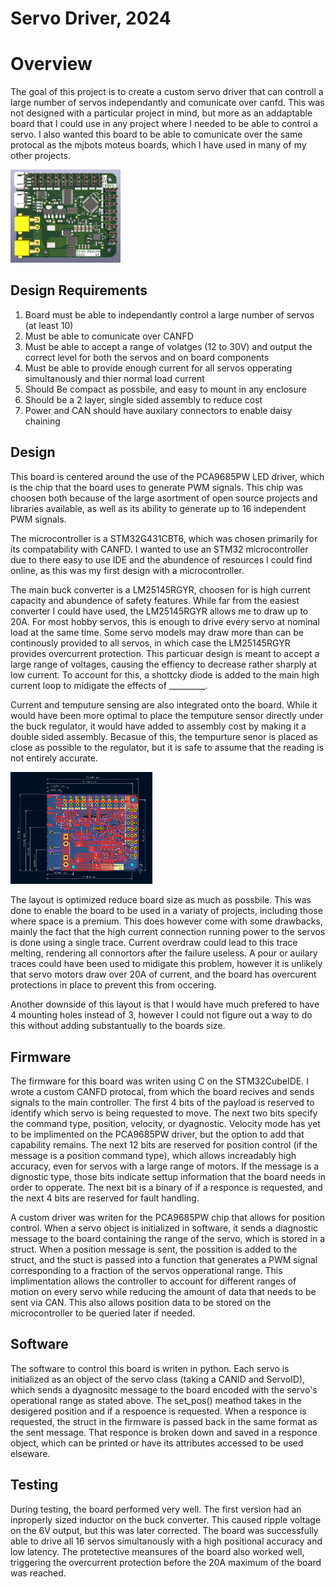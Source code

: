 # Servo Driver, 2024 #

# Overview #

The goal of this project is to create a custom servo driver that can controll a large 
number of servos independantly and comunicate over canfd. This was not designed with 
a particular project in mind, but more as an addaptable board that I could use in any 
project where I needed to be able to control a servo. I also wanted this board to be 
able to comunicate over the same protocal as the mjbots moteus boards, which I have 
used in many of my other projects.

<img src="/images/Servo_Board_V2_3D.png" alt="Frame CAD" width="35%" />

## Design Requirements ##

<ol>
    <li>Board must be able to independantly control a large number of servos (at least 10)</li>
    <li>Must be able to comunicate over CANFD</li>
    <li>Must be able to accept a range of volatges (12 to 30V) and output the correct level for both the servos and on board components</li>
    <li>Must be able to provide enough current for all servos opperating simultanously and thier normal load current</li>
    <li>Should Be compact as possbile, and easy to mount in any enclosure</li>
    <li>Should be a 2 layer, single sided assembly to reduce cost</li>
    <li>Power and CAN should have auxilary connectors to enable daisy chaining</li>
</ol>

## Design ##

This board is centered around the use of the PCA9685PW LED driver, which is the chip 
that the board uses to generate PWM signals. This chip was choosen both because of the 
large asortment of open source projects and libraries available, as well as its ability
to generate up to 16 independent PWM signals.

The microcontroller is a STM32G431CBT6, which was chosen primarily for its compatability 
with CANFD. I wanted to use an STM32 microcontroller due to there easy to use IDE and 
the abundence of resources I could find online, as this was my first design with a 
microcontroller. 

The main buck converter is a LM25145RGYR, choosen for is high current capacity and 
abundence of safety features. While far from the easiest converter I could have used, 
the LM25145RGYR allows me to draw up to 20A. For most hobby servos, this is enough to 
drive every servo at nominal load at the same time. Some servo models may draw more than 
can  be continously provided to all servos, in which case the LM25145RGYR provides 
overcurrent protection. This particuar design is meant to accept a large range of 
voltages, causing the effiency to decrease rather sharply at low current. To account for 
this, a shottcky diode is added to the main high current loop to midigate the effects of 
_________.

Current and temputure sensing are also integrated onto the board. While it would have been
more optimal to place the temputure sensor directly under the buck regulator, it would 
have added to assembly cost by making it a double sided assembly. Becasue of this, the 
tempurture senor is placed as close as possible to the regulator, but it is safe to assume
that the reading is not entirely accurate.

<img src="/images/Servo_Board_V2_Layout.png" alt="Frame CAD" width="45%" />

The layout is optimized reduce board size as much as possbile. This was done to enable 
the board to be used in a variaty of projects, including those where space is a premium.
This does however come with some drawbacks, mainly the fact that the high current connection 
running power to the servos is done using a single trace. Current overdraw could lead to this
trace melting, rendering all connortors after the failure useless. A pour or auilary traces
could have been used to midigate this problem, however it is unlikely that servo motors draw 
over 20A of current, and the board has overcurent protections in place to prevent this from
occering. 

Another downside of this layout is that I would have much prefered to have 4 mounting holes 
instead of 3, however I could not figure out a way to do this without adding substantually 
to the boards size.

## Firmware ##

The firmware for this board was writen using C on the STM32CubeIDE. I wrote a custom CANFD
protocal, from which the board recives and sends signals to the main controller. The first 
4 bits of the payload is reserved to identify which servo is being requested to move. The 
next two bits specify the command type, position, velocity, or dyagnostic. Velocity mode 
has yet to be implimented on the PCA9685PW driver, but the option to add that capability 
remains. The next 12 bits are reserved for position control (if the message is a position 
command type), which allows increadably high accuracy, even for servos with a large range 
of motors. If the message is a dignostic type, those bits indicate settup information that 
the board needs in order to opperate. The next bit is a binary of if a responce is requested, 
and the next 4 bits are reserved for fault handling.

A custom driver was writen for the PCA9685PW chip that allows for position control. When a 
servo object is initialized in software, it sends a diagnostic message to the board containing
the range of the servo, which is stored in a struct. When a position message is sent, the 
possition is added to the struct, and the stuct is passed into a function that generates a PWM 
signal corresponding to a fraction of the servos opperational range. This implimentation allows 
the controller to account for different ranges of motion on every servo while reducing the amount 
of data that needs to be sent via CAN. This also allows position data to be stored on the 
microcontroller to be queried later if needed.

## Software ##

The software to control this board is writen in python. Each servo is initialized as an object
of the servo class (taking a CANID and ServoID), which sends a dyagnositc message to the board 
encoded with the servo's operational range as stated above. The set_pos() meathod takes in the 
desigered position and if a respoence is requested. When a responce is requested, the struct in 
the firmware is passed back in the same format as the sent message. That responce is broken down 
and saved in a responce object, which can be printed or have its attributes accessed to be used 
elseware.

## Testing ##

During testing, the board performed very well. The first version had an inproperly sized 
inductor on the buck converter. This caused ripple voltage on the 6V output, but this was 
later corrected. The board was successfully able to drive all 16 servos simultanously with 
a high positional accuracy and low latency. The protetective meansures of the board also 
worked well, triggering the overcurrent protection before the 20A maximum of the board was
reached. 





